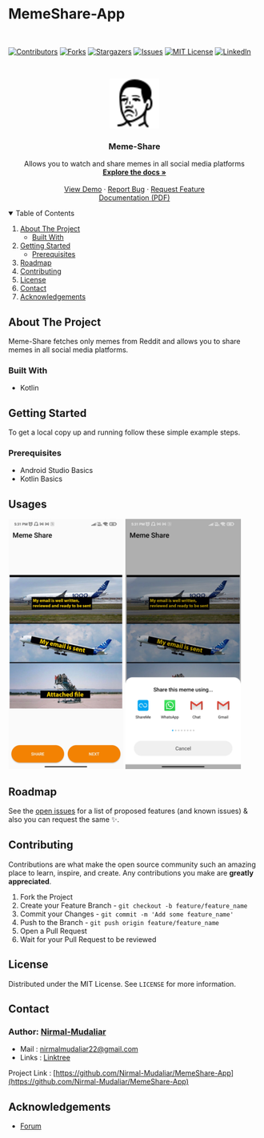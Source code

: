 # MemeShare-App


<br>

[![Contributors][contributors-shield]][contributors-url]
[![Forks][forks-shield]][forks-url]
[![Stargazers][stars-shield]][stars-url]
[![Issues][issues-shield]][issues-url]
[![MIT License][license-shield]][license-url]
[![LinkedIn][linkedin-shield]][linkedin-url]
  
<!-- PROJECT LOGO -->
<br />
<p align="center">
  <a href="https://github.com/Nirmal-Mudaliar/MemeShare-App">
    <img src="app_logo_4.png" alt="Logo" height="100px">
  </a>

  <h3 align="center">Meme-Share</h3>

  <p align="center">
    Allows you to watch and share memes in all social media platforms
    <br />
    <a href="https://github.com/Nirmal-Mudaliar/MemeShare-App"><strong>Explore the docs »</strong></a>
    <br />
    <br />
    <a href="https://github.com/Nirmal-Mudaliar/MemeShare-App">View Demo</a>
    ·
    <a href="https://github.com/Nirmal-Mudaliar/MemeShare-App/issues">Report Bug</a>
    ·
    <a href="https://github.com/Nirmal-Mudaliar/MemeShare-App/issues">Request Feature</a>
    <br>
    <a href="https://drive.google.com/file/d/1dq09CabeUo2XcORK4IBDlnNzULekcSm6/view?usp=sharing">Documentation (PDF)</a>
  </p>
</p>

<!-- TABLE OF CONTENTS -->
<details open="open">
  <summary>Table of Contents</summary>
  <ol>
    <li>
      <a href="#about-the-project">About The Project</a>
      <ul>
        <li><a href="#built-with">Built With</a></li>
      </ul>
    </li>
    <li>
      <a href="#getting-started">Getting Started</a>
      <ul>
        <li><a href="#prerequisites">Prerequisites</a></li>
      </ul>
    </li>
    <li><a href="#roadmap">Roadmap</a></li>
    <li><a href="#contributing">Contributing</a></li>
    <li><a href="#license">License</a></li>
    <li><a href="#contact">Contact</a></li>
    <li><a href="#acknowledgements">Acknowledgements</a></li>
  </ol>
</details>

<!-- ABOUT THE PROJECT -->
## About The Project
Meme-Share fetches only memes from Reddit and allows you to share memes in all social media platforms.


### Built With
* Kotlin

<!-- GETTING STARTED -->
## Getting Started
To get a local copy up and running follow these simple example steps.

### Prerequisites
* Android Studio Basics
* Kotlin Basics
  
<!-- USAGE EXAMPLES -->
## Usages
<img src="Screenshots/img2.jpg" alt="Logo" height="500px">   <img src="Screenshots/img3.jpg" alt="Logo" height="500px">


 
<!-- ROADMAP -->
## Roadmap
See the [open issues](https://github.com/Nirmal-Mudaliar/MemeShare-App/issues) for a list of proposed features (and known issues) & also you can request the same :sparkles:.


<!-- CONTRIBUTIONS -->
## Contributing
Contributions are what make the open source community such an amazing place to learn, inspire, and create. Any contributions you make are **greatly appreciated**.

1. Fork the Project
2. Create your Feature Branch - `git checkout -b feature/feature_name`
3. Commit your Changes - `git commit -m 'Add some feature_name'`
4. Push to the Branch - `git push origin feature/feature_name`
5. Open a Pull Request
6. Wait for your Pull Request to be reviewed

<!-- LICENSE -->
## License
Distributed under the MIT License. See `LICENSE` for more information.

<!-- CONTACT -->
## Contact
### Author: [Nirmal-Mudaliar](https://github.com/Nirmal-Mudaliar)
- Mail : nirmalmudaliar22@gmail.com
- Links : [Linktree](https://linktr.ee/NirmalMudaliar)

Project Link : [https://github.com/Nirmal-Mudaliar/MemeShare-App](https://github.com/Nirmal-Mudaliar/MemeShare-App)

<!-- ACKNOWLEDGEMENTS -->
## Acknowledgements

* [Forum](https://stackoverflow.com/)

[contributors-shield]: https://img.shields.io/github/contributors/Nirmal-Mudaliar/MemeShare-App.svg?style=for-the-badge&color=brightgreen
[contributors-url]: https://github.com/Nirmal-Mudaliar/MemeShare-App/graphs/contributors
[forks-shield]:https://img.shields.io/github/forks/Nirmal-Mudaliar/MemeShare-App?style=for-the-badge
[forks-url]: https://github.com/Nirmal-Mudaliar/MemeShare-App/network/members
[issues-shield]: https://img.shields.io/github/issues/Nirmal-Mudaliar/MemeShare-App?style=for-the-badge
[issues-url]: https://github.com/Nirmal-Mudaliar/MemeShare-App/issues
[stars-shield]: https://img.shields.io/github/stars/Nirmal-Mudaliar/MemeShare-App?style=for-the-badge
[stars-url]: https://github.com/sauravpanchal/fcfs-disk-scheduling-simulator/stargazers
[license-shield]: https://img.shields.io/github/license/Nirmal-Mudaliar/MemeShare-App?style=for-the-badge
[license-url]: https://github.com/Nirmal-Mudaliar/LICENSE
[linkedin-shield]: https://img.shields.io/badge/-LinkedIn-black.svg?style=for-the-badge&logo=linkedin&colorB=555
[linkedin-url]: https://www.linkedin.com/in/nirmal-mudaliar-318b14218/
[img1]: Screenshots/img1.jpg
[img2]: Screenshots/img2.jpg
[img3]: Screenshots/img3.jpg
[img4]: Screenshots/img4.jpg


